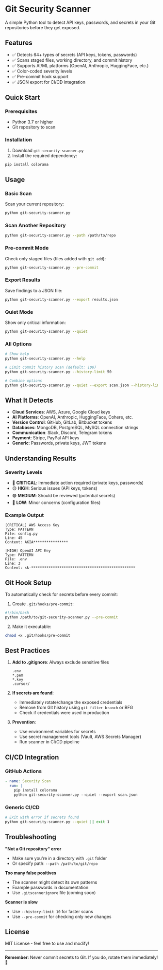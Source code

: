 # Git Security Scanner

A simple Python tool to detect API keys, passwords, and secrets in your Git repositories before they get exposed.

## Features

- ✅ Detects 64+ types of secrets (API keys, tokens, passwords)
- ✅ Scans staged files, working directory, and commit history
- ✅ Supports AI/ML platforms (OpenAI, Anthropic, HuggingFace, etc.)
- ✅ Color-coded severity levels
- ✅ Pre-commit hook support
- ✅ JSON export for CI/CD integration

## Quick Start

### Prerequisites
- Python 3.7 or higher
- Git repository to scan

### Installation

1. Download `git-security-scanner.py`
2. Install the required dependency:
```bash
pip install colorama
```

## Usage

### Basic Scan
Scan your current repository:
```bash
python git-security-scanner.py
```

### Scan Another Repository
```bash
python git-security-scanner.py --path /path/to/repo
```

### Pre-commit Mode
Check only staged files (files added with `git add`):
```bash
python git-security-scanner.py --pre-commit
```

### Export Results
Save findings to a JSON file:
```bash
python git-security-scanner.py --export results.json
```

### Quiet Mode
Show only critical information:
```bash
python git-security-scanner.py --quiet
```

### All Options
```bash
# Show help
python git-security-scanner.py --help

# Limit commit history scan (default: 100)
python git-security-scanner.py --history-limit 50

# Combine options
python git-security-scanner.py --quiet --export scan.json --history-limit 20
```

## What It Detects

- **Cloud Services**: AWS, Azure, Google Cloud keys
- **AI Platforms**: OpenAI, Anthropic, HuggingFace, Cohere, etc.
- **Version Control**: GitHub, GitLab, Bitbucket tokens
- **Databases**: MongoDB, PostgreSQL, MySQL connection strings
- **Communication**: Slack, Discord, Telegram tokens
- **Payment**: Stripe, PayPal API keys
- **Generic**: Passwords, private keys, JWT tokens

## Understanding Results

### Severity Levels
- 🔴 **CRITICAL**: Immediate action required (private keys, passwords)
- 🟡 **HIGH**: Serious issues (API keys, tokens)
- 🟣 **MEDIUM**: Should be reviewed (potential secrets)
- 🔵 **LOW**: Minor concerns (configuration files)

### Example Output
```
[CRITICAL] AWS Access Key
Type: PATTERN
File: config.py
Line: 45
Content: AKIA****************

[HIGH] OpenAI API Key
Type: PATTERN
File: .env
Line: 3
Content: sk-************************************************
```

## Git Hook Setup

To automatically check for secrets before every commit:

1. Create `.git/hooks/pre-commit`:
```bash
#!/bin/bash
python /path/to/git-security-scanner.py --pre-commit
```

2. Make it executable:
```bash
chmod +x .git/hooks/pre-commit
```

## Best Practices

1. **Add to .gitignore**: Always exclude sensitive files
   ```
   .env
   *.pem
   *.key
   .cursor/
   ```

2. **If secrets are found**:
   - Immediately rotate/change the exposed credentials
   - Remove from Git history using `git filter-branch` or BFG
   - Check if credentials were used in production

3. **Prevention**:
   - Use environment variables for secrets
   - Use secret management tools (Vault, AWS Secrets Manager)
   - Run scanner in CI/CD pipeline

## CI/CD Integration

### GitHub Actions
```yaml
- name: Security Scan
  run: |
    pip install colorama
    python git-security-scanner.py --quiet --export scan.json
```

### Generic CI/CD
```bash
# Exit with error if secrets found
python git-security-scanner.py --quiet || exit 1
```

## Troubleshooting

**"Not a Git repository" error**
- Make sure you're in a directory with `.git` folder
- Or specify path: `--path /path/to/git/repo`

**Too many false positives**
- The scanner might detect its own patterns
- Example passwords in documentation
- Use `.gitscannerignore` file (coming soon)

**Scanner is slow**
- Use `--history-limit 10` for faster scans
- Use `--pre-commit` for checking only new changes

## License

MIT License - feel free to use and modify!

---

**Remember**: Never commit secrets to Git. If you do, rotate them immediately! 🔐
